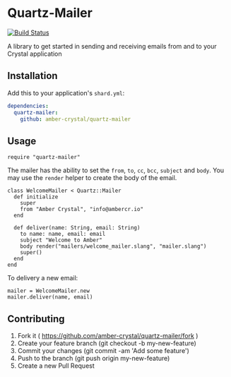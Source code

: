 # Quartz-Mailer

[![Build Status](https://travis-ci.org/Amber-Crystal/Quartz-Mailer.svg?branch=master)](https://travis-ci.org/Amber-Crystal/Quartz-Mailer)

A library to get started in sending and receiving emails from and to your Crystal application

## Installation

Add this to your application's `shard.yml`:

```yaml
dependencies:
  quartz-mailer:
    github: amber-crystal/quartz-mailer
```

## Usage

```crystal
require "quartz-mailer"
```

The mailer has the ability to set the `from`, `to`, `cc`, `bcc`, `subject` and `body`.
You may use the `render` helper to create the body of the email.

```crystal
class WelcomeMailer < Quartz::Mailer
  def initialize
    super
    from "Amber Crystal", "info@ambercr.io"
  end

  def deliver(name: String, email: String)
    to name: name, email: email
    subject "Welcome to Amber"
    body render("mailers/welcome_mailer.slang", "mailer.slang")
    super()
  end
end
```

To delivery a new email:
```crystal
mailer = WelcomeMailer.new
mailer.deliver(name, email)
```

## Contributing

1. Fork it ( https://github.com/amber-crystal/quartz-mailer/fork )
2. Create your feature branch (git checkout -b my-new-feature)
3. Commit your changes (git commit -am 'Add some feature')
4. Push to the branch (git push origin my-new-feature)
5. Create a new Pull Request
